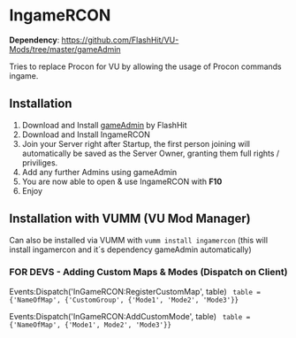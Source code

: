 # IngameRCON

**Dependency**: https://github.com/FlashHit/VU-Mods/tree/master/gameAdmin

Tries to replace Procon for VU by allowing the usage of Procon commands ingame.

## Installation
1. Download and Install [gameAdmin](https://github.com/FlashHit/VU-Mods/tree/master/gameAdmin) by FlashHit
2. Download and Install IngameRCON
3. Join your Server right after Startup, the first person joining will automatically be saved as the Server Owner, granting them full rights / priviliges.
4. Add any further Admins using gameAdmin 
5. You are now able to open & use IngameRCON with **F10**
6. Enjoy

## Installation with VUMM (VU Mod Manager)
Can also be installed via VUMM with ```vumm install ingamercon``` (this will install ingamercon and it´s dependency gameAdmin automatically)

### FOR DEVS - Adding Custom Maps & Modes (Dispatch on Client)
Events:Dispatch('InGameRCON:RegisterCustomMap', table)
``` table = {'NameOfMap', {'CustomGroup', {'Mode1', 'Mode2', 'Mode3'}}```

Events:Dispatch('InGameRCON:AddCustomMode', table)
``` table = {'NameOfMap', {'Mode1', Mode2', 'Mode3'}}```
